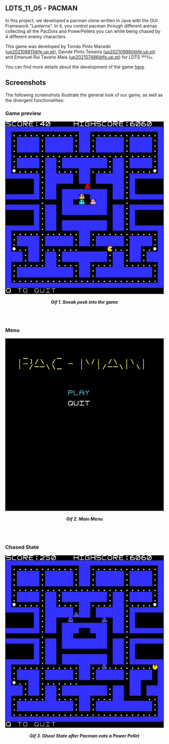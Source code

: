 ## LDTS_11_05 - PACMAN

In this project, we developed a pacman clone written in Java with the GUI Framework "Lanterna". In it, you control pacman through different arenas collecting all the PacDots and PowerPellets you can while being chased by 4 different enemy characters.

This game was developed by Tomás Pinto Macedo (up202108811@fe.up.pt), Davide Pinto Teixeira (up202109860@fe.up.pt) and Emanuel Rui Tavano Maia (up202107486@fe.up.pt) for LDTS 2022⁄23.

You can find more details about the development of the game [here](docs/README.md).

## Screenshots

The following screenshots illustrate the general look of our game, as well as the divergent functionalities:
### Game preview

<p align="center">
  <img src="docs/gifs/preview.gif"/>
</p>
<p align="center">
  <b><i>Gif 1. Sneak peek into the game</i></b>
</p>
<br>
<br />

### Menu

<p align="center">
  <img src="docs/gifs/menu.gif"/>
</p>
<p align="center">
  <b><i>Gif 2. Main Menu</i></b>
</p>
<br>
<br />

### Chased State

<p align="center">
  <img src="docs/gifs/Chased Ghosts.gif"/>
</p>
<p align="center">
  <b><i>Gif 3. Ghost State after Pacman eats a Power Pellet</i></b>
</p>
<br>
<br />

